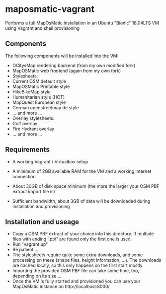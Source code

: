 # maposmatic-vagrant

Performs a full MapOsMatic installation in an Ubuntu "Bionic" 18.04LTS VM using Vagrant and shell provisioning

## Components

The following components will be installed into the VM:

* OCitysMap rendering backend (from my own modified fork)
* MapOSMatic web frontend (again from my own fork)
* Stylesheets:
 * Current OSM default style
 * MapOSMatic Printable style
 * HikeBikeMap style
 * Humanitarian style (HOT)
 * MapQuest European style
 * German openstreetmap.de style
 * ... and more ...
* Overlay stylesheets:
 * Golf overlay
 * Fire Hydrant overlay
 * ... and more ...

## Requirements

* A working Vagrant / Virtualbox setup

* A minimum of 2GB available RAM for the VM and a working internet connection 

* About 30GB of disk space minimum (the more the larger your OSM PBF extract import file is)

* Sufficient bandwidth, about 3GB of data will be downloaded during installation and provisioning 

## Installation and useage

* Copy a OSM PBF extract of your choice into this directory. If multiple files with ending '.pbf' are found only the first one is used. 
* Run "vagrant up"
* Be patient ...
 * The stylesheets require quite some extra downloads, and some processing on these (shape files, height information, ...). The downloads are cached localy, so this only happens on the first start mostly.
 * Importing the provided OSM PBF file can take some time, too, depending on its size ...
* Once the VM is fully started and provisioned you can use your 
  MapOsMatic instance on http://localhost:8000/




